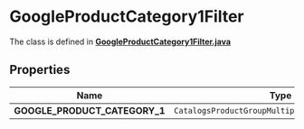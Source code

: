 

# GoogleProductCategory1Filter

The class is defined in **[GoogleProductCategory1Filter.java](../../src/main/java/org/openapitools/model/GoogleProductCategory1Filter.java)**

## Properties

Name | Type | Description | Notes
------------ | ------------- | ------------- | -------------
**GOOGLE_PRODUCT_CATEGORY_1** | `CatalogsProductGroupMultipleStringListCriteria` |  | 



